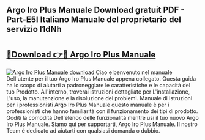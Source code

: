 ## Argo Iro Plus Manuale Download gratuit PDF - Part-E5l Italiano Manuale del proprietario del servizio I1dNh

# <h2><a href="http://dffif1.blite.top/?on=Argo+Iro+Plus+Manuale">🔗Download 👉🔴 Argo Iro Plus Manuale</a></h2>

[![Argo Iro Plus Manuale download](https://i.imgur.com/lujVjoI.png)](http://dffif1.blite.top/?on=Argo+Iro+Plus+Manuale)
Ciao e benvenuto nel manuale Dell'utente per il tuo Argo Iro Plus Manuale appena collegato. Questa guida ha lo scopo di aiutarti a padroneggiare le caratteristiche e le capacità del tuo Prodotto. All'interno, troverai istruzioni dettagliate per L'installazione, L'uso, la manutenzione e la risoluzione dei problemi. Manuale di Istruzioni per i professionisti Argo Iro Plus Manuale questo manuale è per i professionisti che hanno familiarità con il funzionamento dei tipi di prodotto. Goditi la comodità Dell'elenco delle funzionalità mentre usi il tuo nuovo Argo Iro Plus Manuale. Siamo qui per supportarti, Argo Iro Plus Manuale. Il nostro Team è dedicato ad aiutarti con qualsiasi domanda o dubbio.
